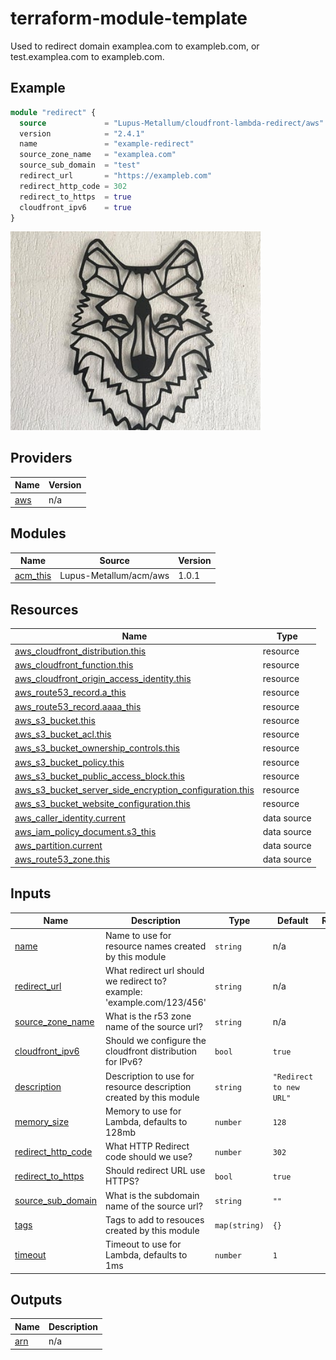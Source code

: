 # terraform-module-template
Used to redirect domain examplea.com to exampleb.com, or test.examplea.com to exampleb.com.

## Example
``` terraform
module "redirect" {
  source             = "Lupus-Metallum/cloudfront-lambda-redirect/aws"
  version            = "2.4.1"
  name               = "example-redirect"
  source_zone_name   = "examplea.com"
  source_sub_domain  = "test"
  redirect_url       = "https://exampleb.com"
  redirect_http_code = 302
  redirect_to_https  = true
  cloudfront_ipv6    = true
}
```
<!-- BEGIN_TF_DOCS -->

<img src="https://raw.githubusercontent.com/Lupus-Metallum/brand/master/images/logo.jpg" width="400"/>



## Providers

| Name | Version |
|------|---------|
| <a name="provider_aws"></a> [aws](#provider\_aws) | n/a |

## Modules

| Name | Source | Version |
|------|--------|---------|
| <a name="module_acm_this"></a> [acm\_this](#module\_acm\_this) | Lupus-Metallum/acm/aws | 1.0.1 |

## Resources

| Name | Type |
|------|------|
| [aws_cloudfront_distribution.this](https://registry.terraform.io/providers/hashicorp/aws/latest/docs/resources/cloudfront_distribution) | resource |
| [aws_cloudfront_function.this](https://registry.terraform.io/providers/hashicorp/aws/latest/docs/resources/cloudfront_function) | resource |
| [aws_cloudfront_origin_access_identity.this](https://registry.terraform.io/providers/hashicorp/aws/latest/docs/resources/cloudfront_origin_access_identity) | resource |
| [aws_route53_record.a_this](https://registry.terraform.io/providers/hashicorp/aws/latest/docs/resources/route53_record) | resource |
| [aws_route53_record.aaaa_this](https://registry.terraform.io/providers/hashicorp/aws/latest/docs/resources/route53_record) | resource |
| [aws_s3_bucket.this](https://registry.terraform.io/providers/hashicorp/aws/latest/docs/resources/s3_bucket) | resource |
| [aws_s3_bucket_acl.this](https://registry.terraform.io/providers/hashicorp/aws/latest/docs/resources/s3_bucket_acl) | resource |
| [aws_s3_bucket_ownership_controls.this](https://registry.terraform.io/providers/hashicorp/aws/latest/docs/resources/s3_bucket_ownership_controls) | resource |
| [aws_s3_bucket_policy.this](https://registry.terraform.io/providers/hashicorp/aws/latest/docs/resources/s3_bucket_policy) | resource |
| [aws_s3_bucket_public_access_block.this](https://registry.terraform.io/providers/hashicorp/aws/latest/docs/resources/s3_bucket_public_access_block) | resource |
| [aws_s3_bucket_server_side_encryption_configuration.this](https://registry.terraform.io/providers/hashicorp/aws/latest/docs/resources/s3_bucket_server_side_encryption_configuration) | resource |
| [aws_s3_bucket_website_configuration.this](https://registry.terraform.io/providers/hashicorp/aws/latest/docs/resources/s3_bucket_website_configuration) | resource |
| [aws_caller_identity.current](https://registry.terraform.io/providers/hashicorp/aws/latest/docs/data-sources/caller_identity) | data source |
| [aws_iam_policy_document.s3_this](https://registry.terraform.io/providers/hashicorp/aws/latest/docs/data-sources/iam_policy_document) | data source |
| [aws_partition.current](https://registry.terraform.io/providers/hashicorp/aws/latest/docs/data-sources/partition) | data source |
| [aws_route53_zone.this](https://registry.terraform.io/providers/hashicorp/aws/latest/docs/data-sources/route53_zone) | data source |

## Inputs

| Name | Description | Type | Default | Required |
|------|-------------|------|---------|:--------:|
| <a name="input_name"></a> [name](#input\_name) | Name to use for resource names created by this module | `string` | n/a | yes |
| <a name="input_redirect_url"></a> [redirect\_url](#input\_redirect\_url) | What redirect url should we redirect to? example: 'example.com/123/456' | `string` | n/a | yes |
| <a name="input_source_zone_name"></a> [source\_zone\_name](#input\_source\_zone\_name) | What is the r53 zone name of the source url? | `string` | n/a | yes |
| <a name="input_cloudfront_ipv6"></a> [cloudfront\_ipv6](#input\_cloudfront\_ipv6) | Should we configure the cloudfront distribution for IPv6? | `bool` | `true` | no |
| <a name="input_description"></a> [description](#input\_description) | Description to use for resource description created by this module | `string` | `"Redirect to new URL"` | no |
| <a name="input_memory_size"></a> [memory\_size](#input\_memory\_size) | Memory to use for Lambda, defaults to 128mb | `number` | `128` | no |
| <a name="input_redirect_http_code"></a> [redirect\_http\_code](#input\_redirect\_http\_code) | What HTTP Redirect code should we use? | `number` | `302` | no |
| <a name="input_redirect_to_https"></a> [redirect\_to\_https](#input\_redirect\_to\_https) | Should redirect URL use HTTPS? | `bool` | `true` | no |
| <a name="input_source_sub_domain"></a> [source\_sub\_domain](#input\_source\_sub\_domain) | What is the subdomain name of the source url? | `string` | `""` | no |
| <a name="input_tags"></a> [tags](#input\_tags) | Tags to add to resouces created by this module | `map(string)` | `{}` | no |
| <a name="input_timeout"></a> [timeout](#input\_timeout) | Timeout to use for Lambda, defaults to 1ms | `number` | `1` | no |

## Outputs

| Name | Description |
|------|-------------|
| <a name="output_arn"></a> [arn](#output\_arn) | n/a |
<!-- END_TF_DOCS -->